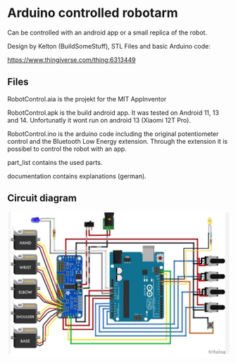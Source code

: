 # Arduino controlled robotarm

Can be controlled with an android app or a small replica of the robot.

Design by Kelton (BuildSomeStuff), STL Files and basic Arduino code:

https://www.thingiverse.com/thing:6313449


## Files

RobotControl.aia is the projekt for the MIT AppInventor

RobotControl.apk is the build android app. It was tested on Android 11, 13 and 14. Unfortunatly it wont run on android 13 (Xiaomi 12T Pro).

RobotControl.ino is the arduino code including the original potentiometer control and the Bluetooth Low Energy extension. Through the extension it is possibel to control the robot with an app.

part_list contains the used parts.

documentation contains explanations (german).

## Circuit diagram
![circuit daigramm](assets/circuit_diagram.PNG)
